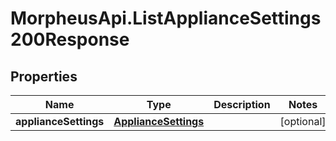 # MorpheusApi.ListApplianceSettings200Response

## Properties

Name | Type | Description | Notes
------------ | ------------- | ------------- | -------------
**applianceSettings** | [**ApplianceSettings**](ApplianceSettings.md) |  | [optional] 


